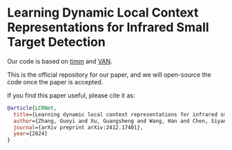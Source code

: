 #  Learning Dynamic Local Context Representations for Infrared Small Target Detection
Our code is based on [timm](https://github.com/rwightman/pytorch-image-models) and [VAN](https://github.com/Visual-Attention-Network).

This is the official repository for our paper, and we will open-source the code once the paper is accepted.

If you find this paper useful, please cite it as:
```bibtex
@article{LCRNet,
  title={Learning dynamic local context representations for infrared small target detection},
  author={Zhang, Guoyi and Xu, Guangsheng and Wang, Han and Chen, Siyang and Shan, Yunxiao and Zhang, Xiaohu},
  journal={arXiv preprint arXiv:2412.17401},
  year={2024}
}
